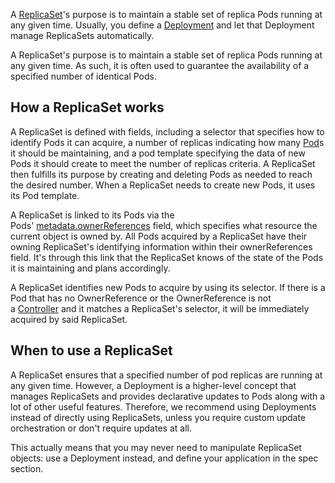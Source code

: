 A [ReplicaSet](https://kubernetes.io/docs/concepts/workloads/controllers/replicaset/)'s purpose is to maintain a stable set of replica Pods running at any given time. Usually, you define a [Deployment](Deployment.md) and let that Deployment manage ReplicaSets automatically.

A ReplicaSet's purpose is to maintain a stable set of replica Pods running at any given time. As such, it is often used to guarantee the availability of a specified number of identical Pods.

## How a ReplicaSet works[](https://kubernetes.io/docs/concepts/workloads/controllers/replicaset/#how-a-replicaset-works)

A ReplicaSet is defined with fields, including a selector that specifies how to identify Pods it can acquire, a number of replicas indicating how many [Pod](Pod.md)s it should be maintaining, and a pod template specifying the data of new Pods it should create to meet the number of replicas criteria. A ReplicaSet then fulfills its purpose by creating and deleting Pods as needed to reach the desired number. When a ReplicaSet needs to create new Pods, it uses its Pod template.

A ReplicaSet is linked to its Pods via the Pods' [metadata.ownerReferences](https://kubernetes.io/docs/concepts/architecture/garbage-collection/#owners-dependents) field, which specifies what resource the current object is owned by. All Pods acquired by a ReplicaSet have their owning ReplicaSet's identifying information within their ownerReferences field. It's through this link that the ReplicaSet knows of the state of the Pods it is maintaining and plans accordingly.

A ReplicaSet identifies new Pods to acquire by using its selector. If there is a Pod that has no OwnerReference or the OwnerReference is not a [Controller](https://kubernetes.io/docs/concepts/architecture/controller/) and it matches a ReplicaSet's selector, it will be immediately acquired by said ReplicaSet.

## When to use a ReplicaSet[](https://kubernetes.io/docs/concepts/workloads/controllers/replicaset/#when-to-use-a-replicaset)

A ReplicaSet ensures that a specified number of pod replicas are running at any given time. However, a Deployment is a higher-level concept that manages ReplicaSets and provides declarative updates to Pods along with a lot of other useful features. Therefore, we recommend using Deployments instead of directly using ReplicaSets, unless you require custom update orchestration or don't require updates at all.

This actually means that you may never need to manipulate ReplicaSet objects: use a Deployment instead, and define your application in the spec section.